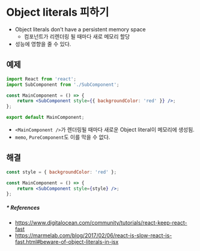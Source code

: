 # Object literals 피하기
- Object literals don’t have a persistent memory space
  - 컴포넌트가 리렌더링 될 때마다 새로 메모리 할당
- 성능에 영향을 줄 수 있다.

## 예제
```jsx
import React from 'react';
import SubComponent from './SubComponent';

const MainComponent = () => {
    return <SubComponent style={{ backgroundColor: 'red' }} />;
};

export default MainComponent;
```
- `<MainComponent />`가 렌더링될 때마다 새로운 Object literal이 메모리에 생성됨.
- `memo`, `PureComponent`도 이를 막을 수 없다.

## 해결
```jsx
const style = { backgroundColor: 'red' };

const MainComponent = () => {
    return <SubComponent style={style} />;
};
```

##### * References
- https://www.digitalocean.com/community/tutorials/react-keep-react-fast
- https://marmelab.com/blog/2017/02/06/react-is-slow-react-is-fast.html#beware-of-object-literals-in-jsx
